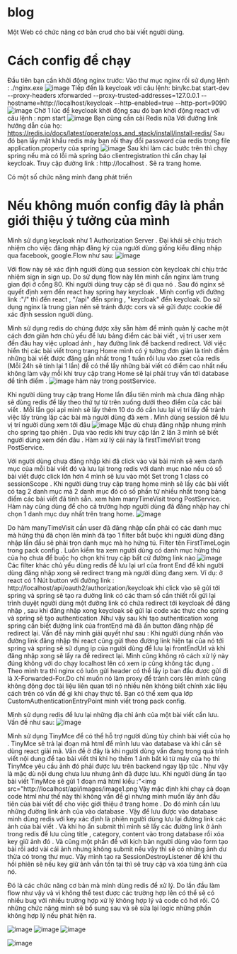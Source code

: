 # blog
Một Web có chức năng cơ bản crud cho bài viết người dùng.
# Cách config để chạy 
Đầu tiên bạn cần khởi động nginx trước: Vào thư mục nginx rồi sử dụng lệnh : ./nginx.exe
![image](https://github.com/user-attachments/assets/d979388b-9197-49df-acb7-43d6cf42260e)
Tiếp đến là keycloak với câu lệnh: bin/kc.bat start-dev --proxy-headers xforwarded --proxy-trusted-addresses=127.0.0.1 --hostname=http://localhost/keycloak --http-enabled=true --http-port=9090
![image](https://github.com/user-attachments/assets/6dcdb54e-50b9-4db6-b412-f0b70ea7d435)
Chờ 1 lúc để keycloak khởi động sau đó bạn khởi động react với câu lệnh : npm start
![image](https://github.com/user-attachments/assets/51884039-b5e3-4a8b-9ec6-dd82ae289c73)
Bạn cũng cần cài Redis nữa Với đường link hướng dẫn của họ: https://redis.io/docs/latest/operate/oss_and_stack/install/install-redis/
Sau đó bạn lấy mật khẩu redis máy bạn rồi thay đổi password của redis trong file application.property của spring ![image](https://github.com/user-attachments/assets/5d3855c3-6f45-4cfd-ae30-c83e78735036)
Sau khi làm các bước trên thì chạy spring nếu mà có lỗi mà spring báo clientregistration thì cần chạy lại keycloak.
Truy cập đường link : http://localhost  . Sẽ ra trang home.

Có một số chức năng mình đang phát triển
# Nếu không muốn config đây là phần giới thiệu ý tưởng của mình
Mình sử dụng keycloak như 1 Authorization Server . Đại khái sẽ chịu trách nhiệm cho việc đăng nhập đăng ký của người dùng giống kiểu đăng nhập qua facebook, google.Flow như sau:
![image](https://github.com/user-attachments/assets/c4a5278e-ac47-4b7d-a308-5d68cfdba090)

Với flow này sẽ xác định người dùng qua session còn keycloak chỉ chịu trác nhiệm sign in sign up. Do sử dụng flow này lên mình cần nginx làm trung gian đợi ở cổng 80. Khi người dùng truy cập sẽ đi qua nó . Sau đó nginx sẽ quyết định xem đến react hay spring hay keycloak . Mình config với đường link :"/" thì đến react , "/api" đến spring , "keycloak" đến keycloak. Do sử dụng nginx là trung gian nên sẽ tránh được cors và sẽ gửi được cookie để xác định session người dùng.

Mình sử dụng redis do chúng được xây sẵn hàm để mình quản lý cache một cách đơn giản hơn chủ yếu để lưu bảng điểm các bài viết , vị trí user xem đến đâu hay việc upload ảnh , hay đường link để backend redirect. Với việc hiển thị các bài viết trong trang Home mình có ý tưởng đơn giản là tính điểm những bài viết được đăng gần nhất trong 1 tuần rồi lưu vào zset của redis (Mỗi 24h sẽ tính lại 1 lần) để có thể lấy những bài viết có điểm cao nhất nếu không làm vậy mỗi khi truy cập trang Home sẽ lại phải truy vấn tới database để tính điểm .
![image](https://github.com/user-attachments/assets/a6b03a3f-b891-462e-ba76-74ef493dec98) hàm này trong postService.

Khi người dùng truy cập trang Home lần đầu tiên mình mà chưa đăng nhập sẽ dùng redis để lấy theo thứ tự từ trên xuống dưới theo điểm của các bài viết . Mỗi lần gọi api mình sẽ lấy thêm 10 do đó cần lưu lại vị trí lấy để tránh việc lấy trùng lặp các bài mà người dùng đã xem . Mình dùng session để lưu vị trí người dùng xem tới đâu ![image](https://github.com/user-attachments/assets/c1515d7d-ce32-42cc-82e1-f9d276847957)
 Mặc dù chưa đăng nhập nhưng mình cho spring tạo phiên . Dựa vào redis khi truy cập lần 2 lần 3 mình sẽ biết người dùng xem đến đâu . Hàm xử lý cái này là firstTimeVisit trong PostService.

Với người dùng chưa đăng nhập khi đã click vào vài bài mình sẽ xem danh mục của mỗi bài viết đó và lưu lại trong redis với danh mục nào nếu có số bài viết được click lớn hơn 4 mình sẽ lưu vào một Set trong 1 class có sessionScope . Khi người dùng truy cập trang home mình sẽ lấy các bài viết có tag 2 danh mục mà 2 danh mục đó có số phần tử nhiều nhất trong bảng điểm các bài viết đã tính sẵn. xem hàm manyTimeVisit trong PostService. Hàm này cũng dùng để cho cả trường hợp người dùng đã đăng nhập hay chỉ chọn 1 danh mục duy nhất trên trang home. 
![image](https://github.com/user-attachments/assets/a9e2b2d0-89ad-47c2-bf06-1311bb93f9d1)

Do hàm manyTimeVisit cần user đã đăng nhập cần phải có các danh mục mà hứng thú đã chọn lên mình đã tạo 1 filter bắt buộc khi người dùng đăng nhập lần đầu sẽ phải trọn danh mục mà họ hứng tú. Filter tên FirstTimeLogin trong pack config . Luôn kiểm tra xem người dùng có danh mục hứng thú của họ chưa để buộc họ chọn khi truy cập bất cứ đường link nào 
![image](https://github.com/user-attachments/assets/4b7dabdd-124a-4d26-b758-16b0629fa5a0)
Các filter khác chủ yếu dùng redis để lưu lại url của front End để khi người dùng đăng nhập xong sẽ redirect trang mà người dùng đang xem. 
Ví dụ: ở react có 1 Nút button với đường link : http://localhost/api/oauth2/authorization/keycloak khi click vào sẽ gửi tới spring và spring sẽ tạo ra đường link có các tham số cần thiết rồi gửi lại trình duyệt người dùng một đường link có chứa redirect tới keycloak để đăng nhập , sau khi đăng nhập xong keycloak sẽ gửi lại code xác thực cho spring và spring sẽ tạo authentication .Như vậy sau khi tạo authentication xong spring cần biết đường link của frontEnd mà đã ấn button đăng nhập để redirect lại. Vấn đề này mình giải quyết như sau : Khi người dùng nhấn vào đường link đăng nhập thì react cũng gửi theo đường link hiện tại của nó tới spring và spring sẽ sử dụng ip của người dùng để lưu lại frontEndUrl và khi đăng nhập xong sẽ lấy ra để redirect lại. Mình cũng không rõ cách xử lý này đúng không với do chạy localhost lên có xem ip cũng không tác dụng . Theo mình tra thì nginx có luôn gửi header có thể lấy ip ban đầu được gửi đi là X-Forwarded-For.Do chỉ muốn nó làm proxy để tránh cors lên mình cũng không động đọc tài liệu liên quan tới nó nhiều nên không biết chính xác liệu cách trên có vấn đề gì khi chạy thực tế. Bạn có thể xem qua lớp CustomAuthenticationEntryPoint mình viết trong pack config.

Mình sử dụng redis để lưu lại những địa chỉ ảnh của một bài viết cần lưu. Vấn đề như sau: 
![image](https://github.com/user-attachments/assets/08f9cab9-5616-4dcd-b6e8-ecb02793b5cc)

Mình sử dụng TinyMce để có thể hỗ trợ người dùng tùy chỉnh bài viết của họ . TinyMce sẽ trả lại đoạn mã html để mình lưu vào database và khi cần sẽ dùng react giải mã. Vấn đề ở đây là khi người dùng vấn đang trong quá trình viết nội dung để tạo bài viết thì khi họ thêm 1 ảnh bất kì từ máy của họ thì TinyMce yêu cầu ảnh đó phải được lưu trên backend ngay lập tức . Như vậy là mặc dù nội dung chưa lưu nhưng ảnh đã được lưu. Khi người dùng ấn tạo bài viết TinyMce sẽ gửi 1 đoạn mã html kiểu :"<img src="http://localhost/api/images/image1.png Vậy mặc định khi chạy cả đoạn code html như thế này thì không vấn đề gì nhưng mình muốn lấy ảnh đầu tiên của bài viết để cho việc giới thiệu ở trang home . Do đó mình cần lưu những đường link ảnh của vào database . Vậy để lưu được vào database mình dùng redis với key xác định là phiên người dùng lưu lại đường link các ảnh của bài viết . Và khi họ ấn submit thì mình sẽ lấy các đường link ở ảnh trong redis để lưu cùng title , category, content vào trong database rồi xóa key giữ ảnh đó . Và cũng một phần để với kịch bản người dùng vào form tạo bài rồi add vài cái ảnh nhưng không submit nếu vậy thì sẽ có những ảnh dư thừa có trong thư mục. Vậy mình tạo ra SessionDestroyListener để khi thu hồi phiên sẽ nếu key giữ ảnh vẫn tồn tại thì sẽ truy cập và xóa từng ảnh của nó.

Đó là các chức năng cơ bản mà mình dùng redis để xử lý. Do lần đầu làm flow như vậy và vì không thể test được các trường hợp lên có thể sẽ có nhiều bug với nhiều trường hợp xử lý không hợp lý và code có hơi rối. Có những chức năng mình sẽ bổ sung sau và sẽ sửa lại logic những phần không hợp lý nếu phát hiện ra.

![image](https://github.com/user-attachments/assets/d73c9977-1e03-4c89-bfdc-95f980a87de2)
![image](https://github.com/user-attachments/assets/f4920e14-fad8-437b-9fbc-c0cf3dd65653)
![image](https://github.com/user-attachments/assets/725826a9-7d55-4184-a854-3dcd2af56fbb)

![image](https://github.com/user-attachments/assets/26e2e65d-54f5-4b63-8e49-a4ecb68875f2)












 


